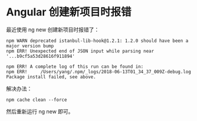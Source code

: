 # Angular 创建新项目时报错

最近使用 ng new 创建新项目时报错了：

```shell
npm WARN deprecated istanbul-lib-hook@1.2.1: 1.2.0 should have been a major version bump
npm ERR! Unexpected end of JSON input while parsing near '...b9cf5a53d28616f911894'

npm ERR! A complete log of this run can be found in:
npm ERR!     /Users/yang/.npm/_logs/2018-06-13T01_34_37_009Z-debug.log
Package install failed, see above.
```

解决办法：

```shell
npm cache clean --force
```

然后重新运行 ng new 即可。